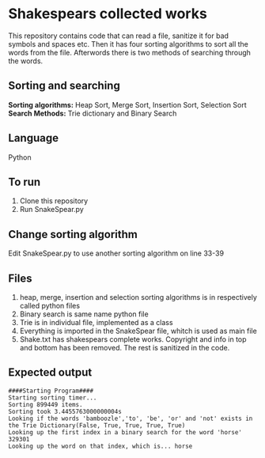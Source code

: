 # Shakespears collected works 
This repository contains code that can read a file, sanitize it for bad symbols and spaces etc. Then it has four sorting algorithms to sort all the words from the file. Afterwords there is two methods of searching through the words.

## Sorting and searching
**Sorting algorithms:** Heap Sort, Merge Sort, Insertion Sort, Selection Sort <br>
**Search Methods:** Trie dictionary and Binary Search

## Language
Python

## To run
1. Clone this repository
2. Run SnakeSpear.py 

## Change sorting algorithm
Edit SnakeSpear.py to use another sorting algorithm on line 33-39

## Files
1. heap, merge, insertion and selection sorting algorithms is in respectively called python files
2. Binary search is same name python file
3. Trie is in individual file, implemented as a class
4. Everything is imported in the SnakeSpear file, whitch is used as main file
5. Shake.txt has shakespears complete works. Copyright and info in top and bottom has been removed. The rest is sanitized in the code.

## Expected output
```
####Starting Program####
Starting sorting timer...
Sorting 899449 items.
Sorting took 3.4455763000000004s
Looking if the words 'bamboozle','to', 'be', 'or' and 'not' exists in the Trie Dictionary(False, True, True, True, True)
Looking up the first index in a binary search for the word 'horse' 329301
Looking up the word on that index, which is... horse
```

